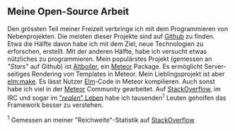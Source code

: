 ## Meine Open-Source Arbeit

Den grössten Teil meiner Freizeit verbringe ich mit dem Programmieren von Nebenprojekten. Die meisten dieser Projekte sind auf [Github](https://github.com/kriegslustig) zu finden. Etwa die Hälfte davon habe ich mit dem Ziel, neue Technologien zu erforschen, erstellt. Mit der anderen Hälfte, habe ich versucht etwas nützliches zu programmieren. Mein populärstes Projekt (gemessen an _"Stars"_ auf Github) ist [Altboiler](https://github.com/Kriegslustig/meteor-altboiler), ein [Meteor](https://www.meteor.com/) Package. Es ermöglicht Server-seitiges Rendering von Templates in Meteor. Mein Lieblingsprojekt ist aber [elm:make](https://github.com/Kriegslustig/meteor-elm-make). Es lässt Nutzer [Elm](http://elm-lang.org/)-Code in Meteor kompilieren. Auch sonst habe ich viel in der [Meteor](https://www.meteor.com/) Community gearbeitet. Auf [StackOverflow](https://stackoverflow.com/users/4386702/kriegslustig), im IRC und sogar im ["_realen_" Leben](http://blog.somedia-production.ch/online/web-professionals-winter-camp-2016-im-medienhaus) habe ich tausenden<sup>1</sup> Leuten geholfen das Framework besser zu verstehen.

<sup>1</sup> Gemessen an meiner "Reichweite"-Statistik auf [StackOverflow](https://stackoverflow.com/users/4386702/kriegslustig)


